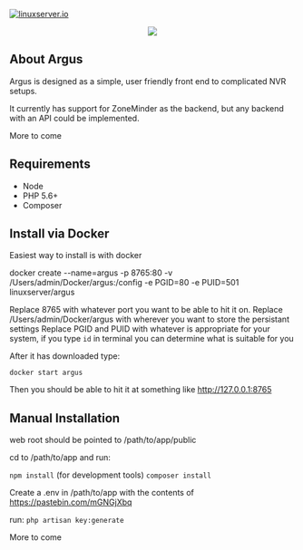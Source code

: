 [linuxserverurl]: https://linuxserver.io
[![linuxserver.io](https://raw.githubusercontent.com/linuxserver/docker-templates/master/linuxserver.io/img/linuxserver_medium.png)][linuxserverurl]

<p align="center"><img src="http://i.imgur.com/I06gwJU.png"></p>

## About Argus

Argus is designed as a simple, user friendly front end to complicated NVR setups.

It currently has support for ZoneMinder as the backend, but any backend with an API could be implemented.

More to come


## Requirements
* Node
* PHP 5.6+
* Composer

## Install via Docker

Easiest way to install is with docker

docker create --name=argus -p 8765:80 -v /Users/admin/Docker/argus:/config -e PGID=80 -e PUID=501 linuxserver/argus

Replace 8765 with whatever port you want to be able to hit it on.
Replace /Users/admin/Docker/argus with wherever you want to store the persistant settings
Replace PGID and PUID with whatever is appropriate for your system, if you type `id` in terminal you can determine what is suitable for you

After it has downloaded type:

`docker start argus`

Then you should be able to hit it at something like http://127.0.0.1:8765

## Manual Installation

web root should be pointed to /path/to/app/public

cd to /path/to/app and run:

`npm install` (for development tools)
`composer install`

Create a .env in /path/to/app with the contents of https://pastebin.com/mGNGjXbq

run:
`php artisan key:generate`

More to come 

